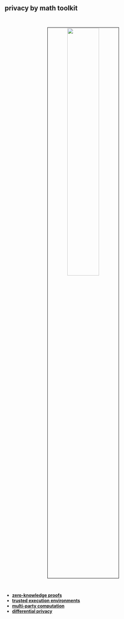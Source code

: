 ## privacy by math toolkit

<br>

<p align="center">
<img src="https://github.com/user-attachments/assets/ad115cd1-ee02-4201-ad69-601d0bbd54e3" width="45%" align="center" style="padding:1px;border:1px solid black;"/>
</p>


<br>

* **[zero-knowledge proofs](zkps.md)**
* **[trusted execution environments](tees.md)**
* **[multi-party computation](mpc.md)**
* **[differential privacy](differential.md)**
